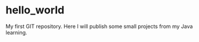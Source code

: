 # hello_world
My first GIT repository. 
Here I will publish some small projects from my Java learning.
